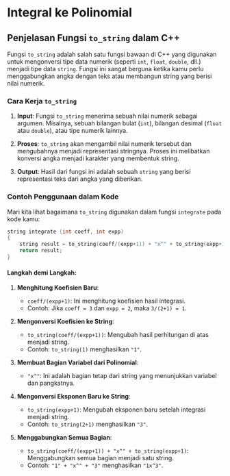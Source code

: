 # Integral ke Polinomial

## Penjelasan Fungsi `to_string` dalam C++

Fungsi `to_string` adalah salah satu fungsi bawaan di C++ yang digunakan untuk mengonversi tipe data numerik (seperti `int`, `float`, `double`, dll.) menjadi tipe data `string`. Fungsi ini sangat berguna ketika kamu perlu menggabungkan angka dengan teks atau membangun string yang berisi nilai numerik.

### Cara Kerja `to_string`

1. **Input**: Fungsi `to_string` menerima sebuah nilai numerik sebagai argumen. Misalnya, sebuah bilangan bulat (`int`), bilangan desimal (`float` atau `double`), atau tipe numerik lainnya.
   
2. **Proses**: `to_string` akan mengambil nilai numerik tersebut dan mengubahnya menjadi representasi stringnya. Proses ini melibatkan konversi angka menjadi karakter yang membentuk string.

3. **Output**: Hasil dari fungsi ini adalah sebuah `string` yang berisi representasi teks dari angka yang diberikan.

### Contoh Penggunaan dalam Kode

Mari kita lihat bagaimana `to_string` digunakan dalam fungsi `integrate` pada kode kamu:

```cpp
string integrate (int coeff, int expp)
{
    string result = to_string(coeff/(expp+1)) + "x^" + to_string(expp+1);
    return result;
}
```

#### Langkah demi Langkah:

1. **Menghitung Koefisien Baru**:
   - `coeff/(expp+1)`: Ini menghitung koefisien hasil integrasi.
   - Contoh: Jika `coeff = 3` dan `expp = 2`, maka `3/(2+1) = 1`.

2. **Mengonversi Koefisien ke String**:
   - `to_string(coeff/(expp+1))`: Mengubah hasil perhitungan di atas menjadi string.
   - Contoh: `to_string(1)` menghasilkan `"1"`.

3. **Membuat Bagian Variabel dari Polinomial**:
   - `"x^"`: Ini adalah bagian tetap dari string yang menunjukkan variabel dan pangkatnya.

4. **Mengonversi Eksponen Baru ke String**:
   - `to_string(expp+1)`: Mengubah eksponen baru setelah integrasi menjadi string.
   - Contoh: `to_string(2+1)` menghasilkan `"3"`.

5. **Menggabungkan Semua Bagian**:
   - `to_string(coeff/(expp+1)) + "x^" + to_string(expp+1)`: Menggabungkan semua bagian menjadi satu string.
   - Contoh: `"1" + "x^" + "3"` menghasilkan `"1x^3"`.
